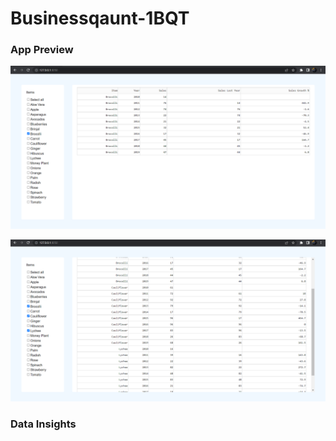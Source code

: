 # Businessqaunt-1BQT

### App Preview

![Businessqaunt-1BQT/Businessqaunt/DashApp/](https://github.com/HarshNarwariya/Businessqaunt-1BQT/blob/main/Businessqaunt/DashApp/App%201.png "Initially Brocolli is selected")

![Businessqaunt-1BQT/Businessqaunt/DashApp/](https://github.com/HarshNarwariya/Businessqaunt-1BQT/blob/main/Businessqaunt/DashApp/App%202.png "When Brocolli, Cauliflower and Lychee is selected")


### Data Insights

